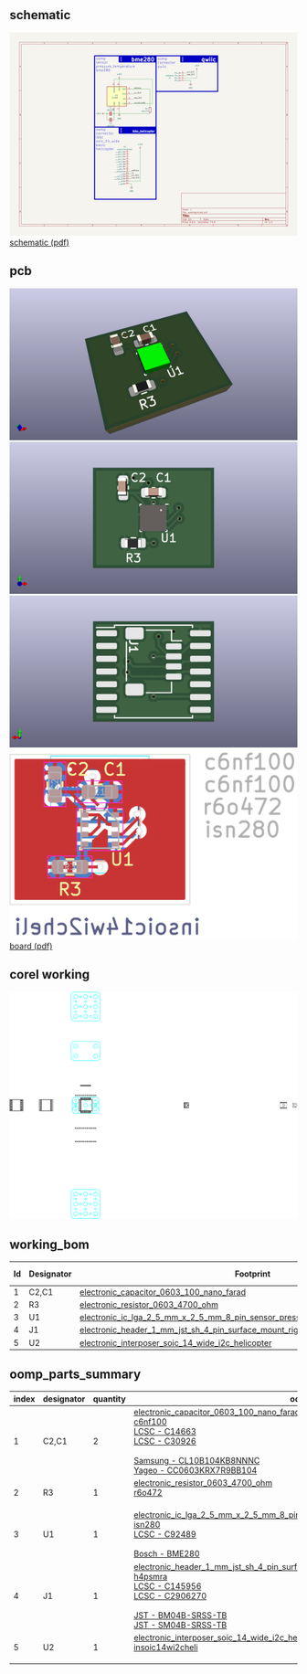 # 


## schematic  
![](kicad/current_version/working/working_schematic_600.png)  
[schematic (pdf)](kicad/current_version/working/working_schematic.pdf)  

## pcb  
![](kicad/current_version/working/working_3d_600.png) 
![](kicad/current_version/working/working_3d_front_600.png)  
![](kicad/current_version/working/working_3d_back_600.png)  
![](kicad/current_version/working/working_600.png)  
[board (pdf)](kicad/current_version/working/working.pdf)  

## corel working
![](working_600.png) 

## working_bom
| Id | Designator | Footprint | Quantity | Designation | Supplier and ref |  | None | 
| --- | --- | --- | --- | --- | --- | --- | --- | 
| 1 | C2,C1 | [electronic_capacitor_0603_100_nano_farad](https://github.com/oomlout/oomlout_oomp_part_src/tree/main/parts/electronic_capacitor_0603_100_nano_farad/working) | 2 | c6nf100 |  |  | [''] | 
| 2 | R3 | [electronic_resistor_0603_4700_ohm](https://github.com/oomlout/oomlout_oomp_part_src/tree/main/parts/electronic_resistor_0603_4700_ohm/working) | 1 | r6o472 |  |  | [''] | 
| 3 | U1 | [electronic_ic_lga_2_5_mm_x_2_5_mm_8_pin_sensor_pressure_temperature_bosch_bme280](https://github.com/oomlout/oomlout_oomp_part_src/tree/main/parts/electronic_ic_lga_2_5_mm_x_2_5_mm_8_pin_sensor_pressure_temperature_bosch_bme280/working) | 1 | isn280 |  |  | [''] | 
| 4 | J1 | [electronic_header_1_mm_jst_sh_4_pin_surface_mount_right_angle](https://github.com/oomlout/oomlout_oomp_part_src/tree/main/parts/electronic_header_1_mm_jst_sh_4_pin_surface_mount_right_angle/working) | 1 | h4psmra |  |  | [''] | 
| 5 | U2 | [electronic_interposer_soic_14_wide_i2c_helicopter](https://github.com/oomlout/oomlout_oomp_part_src/tree/main/parts/electronic_interposer_soic_14_wide_i2c_helicopter/working) | 1 | insoic14wi2cheli |  |  | [''] | 



## oomp_parts_summary
| index | designator | quantity | oomp_id | 
| --- | --- | --- | --- | 
| 1 | C2,C1 | 2 | [electronic_capacitor_0603_100_nano_farad](https://github.com/oomlout/oomlout_oomp_part_src/tree/main/parts/electronic_capacitor_0603_100_nano_farad/working)<br>[c6nf100](https://github.com/oomlout/oomlout_oomp_part_src/tree/main/parts/electronic_capacitor_0603_100_nano_farad/working)<br>[LCSC - C14663<br>](https://lcsc.com/product-detail/C14663.html)[LCSC - C30926<br>](https://lcsc.com/product-detail/C30926.html)<br>[Samsung - CL10B104KB8NNNC<br>](https://product.samsungsem.com/mlcc/CL10B104KB8NNN.do)[Yageo - CC0603KRX7R9BB104<br>](https://www.yageo.com/en/Chart/Download/pdf/CC0603KRX7R9BB104) | 
| 2 | R3 | 1 | [electronic_resistor_0603_4700_ohm](https://github.com/oomlout/oomlout_oomp_part_src/tree/main/parts/electronic_resistor_0603_4700_ohm/working)<br>[r6o472](https://github.com/oomlout/oomlout_oomp_part_src/tree/main/parts/electronic_resistor_0603_4700_ohm/working)<br><br> | 
| 3 | U1 | 1 | [electronic_ic_lga_2_5_mm_x_2_5_mm_8_pin_sensor_pressure_temperature_bosch_bme280](https://github.com/oomlout/oomlout_oomp_part_src/tree/main/parts/electronic_ic_lga_2_5_mm_x_2_5_mm_8_pin_sensor_pressure_temperature_bosch_bme280/working)<br>[isn280](https://github.com/oomlout/oomlout_oomp_part_src/tree/main/parts/electronic_ic_lga_2_5_mm_x_2_5_mm_8_pin_sensor_pressure_temperature_bosch_bme280/working)<br>[LCSC - C92489<br>](https://lcsc.com/product-detail/C92489.html)<br>[Bosch - BME280<br>](https://www.bosch-sensortec.com/products/environmental-sensors/humidity-sensors-bme280/) | 
| 4 | J1 | 1 | [electronic_header_1_mm_jst_sh_4_pin_surface_mount_right_angle](https://github.com/oomlout/oomlout_oomp_part_src/tree/main/parts/electronic_header_1_mm_jst_sh_4_pin_surface_mount_right_angle/working)<br>[h4psmra](https://github.com/oomlout/oomlout_oomp_part_src/tree/main/parts/electronic_header_1_mm_jst_sh_4_pin_surface_mount_right_angle/working)<br>[LCSC - C145956<br>](https://lcsc.com/product-detail/C145956.html)[LCSC - C2906270<br>](https://lcsc.com/product-detail/C2906270.html)<br>[JST - BM04B-SRSS-TB<br>](https://www.jst-mfg.com/product/index.php?series=231)[JST - SM04B-SRSS-TB<br>](https://www.jst-mfg.com/product/index.php?series=231) | 
| 5 | U2 | 1 | [electronic_interposer_soic_14_wide_i2c_helicopter](https://github.com/oomlout/oomlout_oomp_part_src/tree/main/parts/electronic_interposer_soic_14_wide_i2c_helicopter/working)<br>[insoic14wi2cheli](https://github.com/oomlout/oomlout_oomp_part_src/tree/main/parts/electronic_interposer_soic_14_wide_i2c_helicopter/working)<br><br> | 


